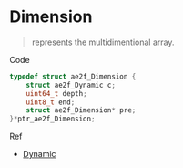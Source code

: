 # Dimension
> represents the multidimentional array.


Code
```c
typedef struct ae2f_Dimension {
	struct ae2f_Dynamic c;
	uint64_t depth;
	uint8_t end;
	struct ae2f_Dimension* pre;
}*ptr_ae2f_Dimension;
```

Ref
- [Dynamic](./Dynamic.md)